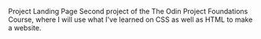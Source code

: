 Project Landing Page
Second project of the The Odin Project Foundations Course, where I will use what I've learned on CSS as well as HTML to make a website.
